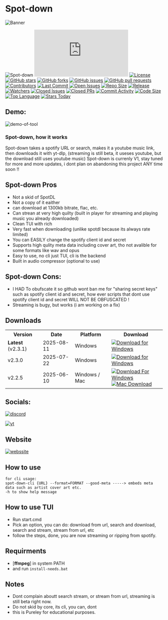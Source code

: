 # Spot-down

![Banner](https://files.catbox.moe/xl3d4c.png)

![Spot-down](https://img.shields.io/badge/Spot-down-Green?style=plastic)
[![Build Status](https://img.shields.io/github/actions/workflow/status/ts-dev-java/Spot-down/main.py?branch=main&style=plastic&color=brightgreen&logo=github&logoColor=white)](https://github.com/ts-dev-java/Spot-down/actions)
[![License](https://img.shields.io/github/license/ts-dev-java/Spot-down?style=plastic&color=blue&logo=github&logoColor=white)](https://github.com/ts-dev-java/Spot-down/blob/main/LICENSE)
[![GitHub stars](https://img.shields.io/github/stars/ts-dev-java/Spot-down?style=plastic&color=yellow&logo=github&logoColor=black)](https://github.com/ts-dev-java/Spot-down/stargazers)
[![GitHub forks](https://img.shields.io/github/forks/ts-dev-java/Spot-down?style=plastic&color=orange&logo=github&logoColor=white)](https://github.com/ts-dev-java/Spot-down/network/members)
[![GitHub issues](https://img.shields.io/github/issues/ts-dev-java/Spot-down?style=plastic&color=red&logo=github&logoColor=white)](https://github.com/ts-dev-java/Spot-down/issues)
[![GitHub pull requests](https://img.shields.io/github/issues-pr/ts-dev-java/Spot-down?style=plastic&color=success&logo=github&logoColor=white)](https://github.com/ts-dev-java/Spot-down/pulls)
[![Contributors](https://img.shields.io/github/contributors/ts-dev-java/Spot-down?style=plastic&color=informational&logo=github&logoColor=white)](https://github.com/ts-dev-java/Spot-down/graphs/contributors)
[![Last Commit](https://img.shields.io/github/last-commit/ts-dev-java/Spot-down?style=plastic&color=lightgrey&logo=github&logoColor=black)](https://github.com/ts-dev-java/Spot-down/commits)
[![Open Issues](https://img.shields.io/github/issues-raw/ts-dev-java/Spot-down?style=plastic&color=9cf&logo=github&logoColor=black)](https://github.com/ts-dev-java/Spot-down/issues)
[![Repo Size](https://img.shields.io/github/repo-size/ts-dev-java/Spot-down?style=plastic&color=blueviolet&logo=github&logoColor=white)](https://github.com/ts-dev-java/Spot-down)
[![Release](https://img.shields.io/github/v/release/ts-dev-java/Spot-down?style=plastic&color=blue&logo=github&logoColor=white)](https://github.com/ts-dev-java/Spot-down/releases)
[![Watchers](https://img.shields.io/github/watchers/ts-dev-java/Spot-down?style=plastic&color=yellowgreen&logo=github&logoColor=white)](https://github.com/ts-dev-java/Spot-down/watchers)
[![Closed Issues](https://img.shields.io/github/issues-closed/ts-dev-java/Spot-down?style=plastic&color=green&logo=github&logoColor=white)](https://github.com/ts-dev-java/Spot-down/issues?q=is%3Aissue+is%3Aclosed)
[![Closed PRs](https://img.shields.io/github/issues-pr-closed/ts-dev-java/Spot-down?style=plastic&color=success&logo=github&logoColor=white)](https://github.com/ts-dev-java/Spot-down/pulls?q=is%3Apr+is%3Aclosed)
[![Commit Activity](https://img.shields.io/github/commit-activity/m/ts-dev-java/Spot-down?style=plastic&color=orange&logo=github&logoColor=white)](https://github.com/ts-dev-java/Spot-down/commits)
[![Code Size](https://img.shields.io/github/languages/code-size/ts-dev-java/Spot-down?style=plastic&color=blueviolet&logo=github&logoColor=white)](https://github.com/ts-dev-java/Spot-down)
[![Top Language](https://img.shields.io/github/languages/top/ts-dev-java/Spot-down?style=plastic&color=informational&logo=github&logoColor=white)](https://github.com/ts-dev-java/Spot-down)
[![Stars Today](https://img.shields.io/github/stars/ts-dev-java/Spot-down?style=plastic&color=brightgreen&logo=github&logoColor=white&label=stars%20today)](https://github.com/ts-dev-java/Spot-down/stargazers)

## Demo:
![demo-of-tool](https://files.catbox.moe/ogcgso.gif)

### Spot-down, how it works
Spot-down takes a spotify URL or search, makes it a youtube music link, then downloads it with yt-dlp, (streaming is still beta, it useses youtube, but the download still uses youtube music)
Spot-down is currenly V1, stay tuned for more and more updates, i dont plan on abandoning this project ANY time soon !!

## Spot-down Pros
- Not a skid of SpotDL
- Not a copy of it eaither
- can download at 1300kb bitrate, flac, etc.
- Can strean at very high quilty (built in player for streaming and playing music you already downloaded)
- Clean TUI with rich
- Very fast when downloading (unlike spotdl because its always rate limited)
- You can EASILY change the spotify client id and secret
- Supports high qulity meta data including cover art, tho not avalible for some formats like wav and opus
- Easy to use, no cli just TUI, cli is the backend
- Built in audio compressor (optional to use)

## Spot-down Cons:
- I HAD To obufscate it so github wont ban me for "sharing secret keys" such as spotify client id and secret, how ever scripts that dont use spotify client id and  secret WILL NOT BE OBFUSCATED !
- Streaming is bugy, but works  (i am working on a fix)

## Downloads
<table>
  <tr>
    <th>Version</th>
    <th>Date</th>
    <th>Platform</th>
    <th>Download</th>
  </tr>

  <tr>
    <td><strong>Latest</strong> (v2.3.1)</td>
    <td>2025-08-11</td>
    <td>Windows</td>
    <td>
      <a href="https://github.com/YourRepo/releases/latest/download/YourApp.exe">
        <img src="https://img.shields.io/badge/Download-Windows-blue?style=plastic" alt="Download for Windows">
      </a>
    </td>
  </tr>

  <tr>
    <td>v2.3.0</td>
    <td>2025-07-22</td>
    <td>Windows</td>
    <td>
      <a href="https://github.com/YourRepo/releases/download/v2.3.0/YourApp.exe">
        <img src="https://img.shields.io/badge/Download-Windows-blue?style=plastic" alt="Download for Windows">
      </a>
    </td>
  </tr>

  <tr>
    <td>v2.2.5</td>
    <td>2025-06-10</td>
    <td>Windows / Mac</td>
    <td>
      <a href="https://github.com/YourRepo/releases/download/v2.2.5/YourApp-Windows.exe">
        <img src="https://img.shields.io/badge/Download_For-Windows-1000FF?style=plastic" alt="Download For Windows">
      </a>
      <br>
      <a href="https://github.com/YourRepo/releases/download/v2.2.5/YourApp-Mac.dmg">
        <img src="https://img.shields.io/badge/Download-Mac-lightgrey?style=plastic" alt="Mac Download">
      </a>
    </td>
  </tr>
</table>

##  Socials:

[![discord](https://img.shields.io/badge/join-discord-5865F2?style=plastic&logo=discord&logoColor=white)](https://discord.gg/gRWYD8f8Fh)

[![yt](https://img.shields.io/badge/Youtube-Channel-ED1A1A?style=plastic&logo=youtube&logoColor=white)](https://www.youtube.com/@TS-DEV-PYTHON)

## Website
[![webssite](https://img.shields.io/badge/Website%20Here-3D8FFF?style=plastic)](https://ts-dev-java.github.io/Spot-down/website/)

## How to use
```text
for cli usage:
spot-down-cli {URL} --format=FORMAT --good-meta -----> embeds meta data such as artist cover art etc.
-h to show help message
```
## How to use TUI
- Run start.cmd 
- Pick an option, you can do: download from url, search and download, search and stream, stream from url, etc
- follow the steps, done, you are now streaming or ripping from spotify.

## Requirments 
- [**ffmpeg**] in system PATH
- and run `install-needs.bat`

## Notes
- Dont complain aboutt search stream, or stream from url, streaming is still beta right now.
- Do not skid by core, its cli, you can, dont
- this is Pureley for educational purposes.


